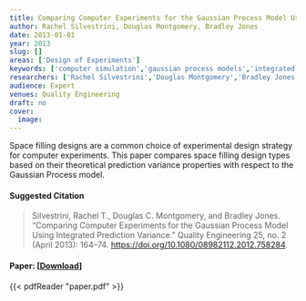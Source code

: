 ```yaml
---
title: Comparing Computer Experiments for the Gaussian Process Model Using Integrated Prediction Variance
author: Rachel Silvestrini, Douglas Montgomery, Bradley Jones
date: 2013-01-01
year: 2013
slug: []
areas: ['Design of Experiments']
keywords: ['computer simulation','gaussian process models','integrated variance','space-filling designs']
researchers: ['Rachel Silvestrini','Douglas Montgomery','Bradley Jones']
audience: Expert
venues: Quality Engineering
draft: no
cover:
  image: 
---
```




Space filling designs are a common choice of experimental design strategy for computer experiments. This paper compares space filling design types based on their theoretical prediction variance properties with respect to the Gaussian Process model.

#### Suggested Citation
> Silvestrini, Rachel T., Douglas C. Montgomery, and Bradley Jones. “Comparing Computer Experiments for the Gaussian Process Model Using Integrated Prediction Variance.” Quality Engineering 25, no. 2 (April 2013): 164–74. https://doi.org/10.1080/08982112.2012.758284.



#### Paper: [[Download](paper.pdf)]
{{< pdfReader "paper.pdf" >}}


